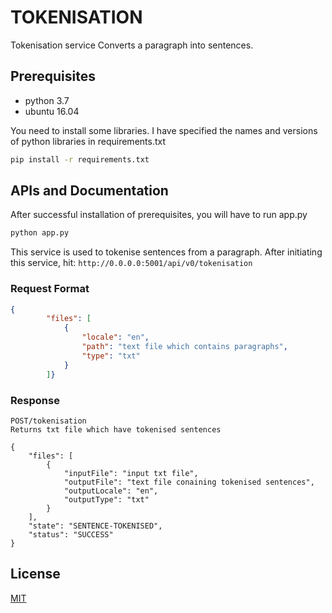 # TOKENISATION

Tokenisation service Converts a paragraph into sentences.

## Prerequisites
- python 3.7
- ubuntu 16.04

You need to install some libraries. I have specified the names and versions of python libraries in requirements.txt
```bash
pip install -r requirements.txt
```
## APIs and Documentation
After successful installation of prerequisites, you will have to run app.py

```bash
python app.py
```
This service is used to tokenise sentences from a paragraph. After initiating this service,
hit: ```http://0.0.0.0:5001/api/v0/tokenisation```
### Request Format
```json
{
        "files": [
            {
                "locale": "en",
                "path": "text file which contains paragraphs",
                "type": "txt"
            }
        ]}
```
### Response
```
POST/tokenisation
Returns txt file which have tokenised sentences

{
    "files": [
        {
            "inputFile": "input txt file",
            "outputFile": "text file conaining tokenised sentences",
            "outputLocale": "en",
            "outputType": "txt"
        }
    ],
    "state": "SENTENCE-TOKENISED",
    "status": "SUCCESS"
}
```
## License
[MIT](https://choosealicense.com/licenses/mit/)
